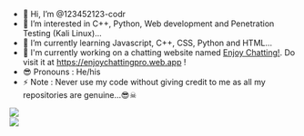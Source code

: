 - 👋 Hi, I’m @123452123-codr
- 👀 I’m interested in C++, Python, Web development and Penetration Testing (Kali Linux)...
- 🌱 I’m currently learning Javascript, C++, CSS, Python and HTML...
- 💞️ I'm currently working on a chatting website named <a href="https://enjoychattingpro.web.app">Enjoy Chatting!</a>. Do visit it at https://enjoychattingpro.web.app !
- 😎 Pronouns : He/his
- ⚡ Note : Never use my code without giving credit to me as all my repositories are genuine...😎☠

<img src='https://github-readme-stats.vercel.app/api?username=123452123-codr&show_icons=true&theme=merko&count_private=true&line_height=40' align="left" />

<br/>
<img src='https://github-readme-stats.vercel.app/api/top-langs/?username=123452123-codr&theme=tokyonight&hide_langs_below=4' align="middle" />
